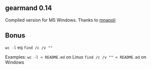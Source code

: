 ## gearmand 0.14
Compiled version for MS Windows.
Thanks to [mnapoli](https://gist.github.com/mnapoli/5270256)

## Bonus
`wc -l` eq `find /c /v ""`

Examples:
`wc -l < README.md` on Linux
`find /c /v "" < README.md` on Windows
